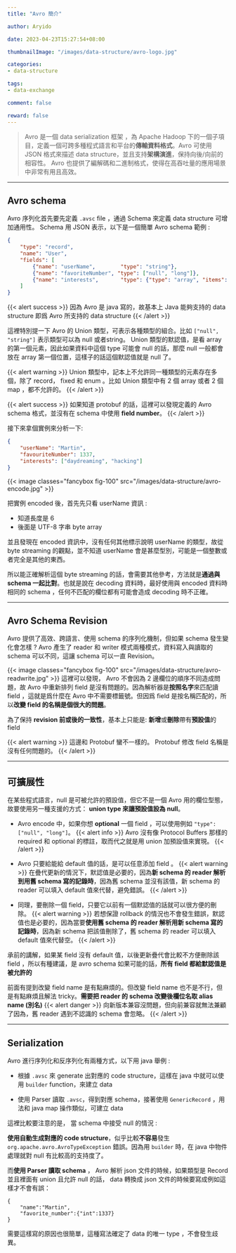 ```yaml
---
title: "Avro 簡介"

author: Aryido

date: 2023-04-23T15:27:54+08:00

thumbnailImage: "/images/data-structure/avro-logo.jpg"

categories:
- data-structure

tags:
- data-exchange

comment: false

reward: false
---
```

<!--BODY-->
> Avro 是一個 data serialization 框架 ，為 Apache Hadoop 下的一個子項目，定義一個可跨多種程式語言和平台的**傳輸資料格式**。Avro 可使用 JSON 格式來描述 data structure，並且支持**架構演進**，保持向後/向前的相容性。 Avro 也提供了編解碼和二進制格式，使得在高吞吐量的應用場景中非常有用且高效。
>

<!--more-->

---

## Avro schema

Avro 序列化首先要先定義 ```.avsc``` file ，通過 Schema 來定義 data structure 可增加通用性。 Schema 用 JSON 表示，以下是一個簡單  Avro schema 範例 :

```json
{
    "type": "record",
    "name": "User",
    "fields": [
        {"name": "userName",        "type": "string"},
        {"name": "favoriteNumber", "type": ["null", "long"]},
        {"name": "interests",       "type": {"type": "array", "items": "string"}}
    ]
}
```

{{< alert success >}}
因為 Avro 是 java 寫的，故基本上 Java 能夠支持的 data structure 即爲 Avro 所支持的 data structure
{{< /alert >}}

這裡特別提一下 Avro 的 Union 類型，可表示各種類型的組合。比如 ```["null", "string"]``` 表示類型可以為 null 或者string。 Union 類型的默認值，是看 array 的第一個元素，因此如果資料中這個 type 可能會 null 的話，那麼 null 一般都會放在 array 第一個位置，這樣子的話這個默認值就是 null 了。

{{< alert warning >}}
Union 類型中，記本上不允許同一種類型的元素存在多個，除了 record， fixed 和 enum 。比如 Union 類型中有 2 個 array 或者 2 個 map ，都不允許的。
{{< /alert >}}

{{< alert success >}}
如果知道 protobuf 的話，這裡可以發現定義的 Avro schema 格式，並沒有在 schema 中使用 **field number**。
{{< /alert >}}

接下來拿個實例來分析一下:

``` json
{
    "userName": "Martin",
    "favouriteNumber": 1337,
    "interests": ["daydreaming", "hacking"]
}
```
{{< image classes="fancybox fig-100" src="/images/data-structure/avro-encode.jpg" >}}

把實例 encoded 後，首先先只看 userName 資訊 :
- 知道長度是 6
- 後面是 UTF-8 字串 byte array

並且發現在 encoded 資訊中，沒有任何其他標示說明 userName 的類型，故從 byte streaming 的觀點，並不知道 userName 會是甚麼型別，可能是一個整數或者完全是其他的東西。

所以能正確解析這個 byte streaming 的話，會需要其他參考，方法就是**通過與 schema 一起比對**。也就是說在 decoding 資料時，最好使用與 encoded 資料時相同的 schema ，任何不匹配的欄位都有可能會造成 decoding 時不正確。

---

## Avro Schema Revision

Avro 提供了高效、跨語言、使用 schema 的序列化機制，但如果 schema 發生變化會怎樣 ? Avro 產生了 reader 和 writer 模式兩種模式，資料寫入與讀取的 schema 可以不同，這讓 schema 可以一直 Revision。

{{< image classes="fancybox fig-100" src="/images/data-structure/avro-readwrite.jpg" >}}
這裡可以發現， Avro 不會因為 2 邊欄位的順序不同造成問題，故 Avro 中重新排列 field 是沒有問題的。因為解析器是**按照名字**來匹配讀 field ，這就是爲什麼在 Avro 中不需要標籤號。但因爲 field 是按名稱匹配的，所以**改變 field 的名稱是個很大的問題**。

為了保持 **revision 前或後的一致性**，基本上只能是: **新增**或**刪除**帶有**預設值**的 field

{{< alert warning >}}
這邊和 Protobuf 蠻不一樣的。 Protobuf 修改 field 名稱是沒有任何問題的。
{{< /alert >}}

---

## 可擴展性

在某些程式語言，null 是可被允許的預設值，但它不是一個 Avro 用的欄位型態，故要使用另一種支援的方式： **union type 來讓預設值設為 null**。

- Avro encode 中，如果你想 **optional** 一個 field ，可以使用例如 ```"type": ["null", "long"]```。
 {{< alert info >}}
 Avro 沒有像 Protocol Buffers 那樣的 required 和 optional 的標註，取而代之就是用 union 加預設值來實現。
 {{< /alert >}}

- Avro 只要給能給 default 值的話，是可以任意添加 field 。
 {{< alert warning >}}
 在疊代更新的情況下，默認值是必要的，因為**新 schema 的 reader 解析到用舊 schema 寫的記錄時**，因為舊 schema 並沒有該值，新 schema 的 reader 可以填入 default 值來代替，避免錯誤。
 {{< /alert >}}


- 同理，要刪除一個 field，只要它以前有一個默認值的話就可以很方便的刪除。
 {{< alert warning >}}
 若想保證 rollback 的情況也不會發生錯誤，默認值也是必要的，因為當要**使用舊 schema 的 reader 解析用新 schema 寫的記錄時**，因為新 schema 把該值刪除了，舊 schema 的 reader 可以填入 default 值來代替空。
 {{< /alert >}}

承前的講解，如果某 field 沒有 default 值，以後更新疊代會比較不方便刪除該 field ，所以有種建議，是 avro schema 如果可能的話，**所有 field 都給默認值是被允許的**

前面有提到改變 field name 是有點麻煩的。但改變 field name 也不是不行，但是有點麻煩且解法 tricky。**需要把 reader 的 schema 改變後欄位名取 alias name (別名)**
{{< alert danger >}}
向新版本兼容沒問題，但向前兼容就無法兼顧了因為，舊 reader 遇到不認識的 schema 會忽略。
{{< /alert >}}

---

## Serialization

Avro 進行序列化和反序列化有兩種方式，以下用 java 舉例 :
- 根據 ```.avsc``` 來 generate 出對應的 code structure，這樣在 java 中就可以使用 ```builder``` function，來建立 data

- 使用 Parser 讀取 ```.avsc```，得到對應 schema，接著使用 ```GenericRecord``` ，用法和 java map 操作類似，可建立 data

這裡比較要注意的是， 當 schema 中接受 null 的情況 :

**使用自動生成對應的 code structure**，似乎比較**不容易**發生 ```org.apache.avro.AvroTypeException``` 錯誤。因為用 ```builder``` 時，在 java 中物件處理就對 null 有比較高的支持度了。


而**使用 Parser 讀取 schema** ， Avro 解析 json 文件的時候，如果類型是 Record 並且裡面有 union 且允許 null 的話， data 轉換成 json 文件的時候要寫成例如這樣才不會有誤：
```
{
    "name":"Martin",
    "favorite_number":{"int":1337}
}
```
需要這樣寫的原因也很簡單，這種寫法確定了 data 的唯一 type ，不會發生歧異。